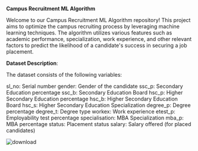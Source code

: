 **Campus Recruitment ML Algorithm**


Welcome to our Campus Recruitment ML Algorithm repository! This project aims to optimize the campus recruiting process by leveraging machine learning techniques. The algorithm utilizes various features such as academic performance, specialization, work experience, and other relevant factors to predict the likelihood of a candidate's success in securing a job placement.

**Dataset Description**:


The dataset consists of the following variables:

sl_no: Serial number
gender: Gender of the candidate
ssc_p: Secondary Education percentage
ssc_b: Secondary Education Board
hsc_p: Higher Secondary Education percentage
hsc_b: Higher Secondary Education Board
hsc_s: Higher Secondary Education Specialization
degree_p: Degree percentage
degree_t: Degree type
workex: Work experience
etest_p: Employability test percentage
specialisation: MBA Specialization
mba_p: MBA percentage
status: Placement status
salary: Salary offered (for placed candidates)

![download](https://github.com/harika1795/CampusPlacement/assets/153234284/cde8fad5-c186-437e-8e84-242c5c83592f)

